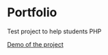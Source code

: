 # Portfolio
Test project to help students PHP

<a target="_blank" href="http://portfolio.intellectual.systems">Demo of the project</a>
